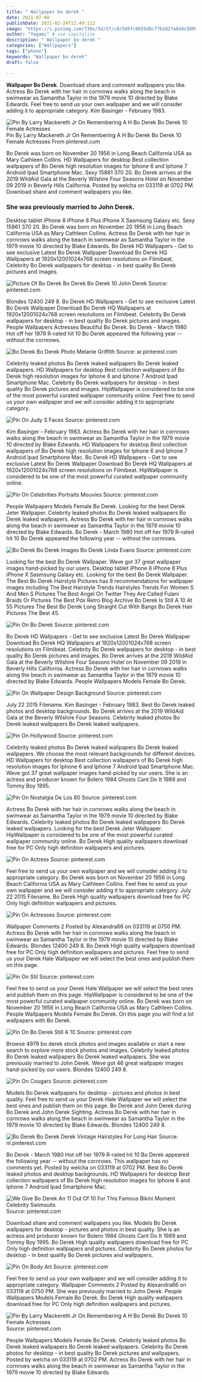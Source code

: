 ```yaml
---
title: " Wallpaper bo derek "
date: 2021-07-08
publishDate: 2021-02-24T12:49:11Z
image: "https://i.pinimg.com/736x/5d/5f/c0/5d5fc0655d8c77b2d27a8ddc509509e3.jpg"
author: "Yagami" # use capitalize
description: " Wallpaper bo derek "
categories: ["Wallpapers"]
tags: ["phone"]
keywords: "Wallpaper bo derek"
draft: false

---
```



**Wallpaper Bo Derek**. Download share and comment wallpapers you like. Actress Bo Derek with her hair in cornrows walks along the beach in swimwear as Samantha Taylor in the 1979 movie 10 directed by Blake Edwards. Feel free to send us your own wallpaper and we will consider adding it to appropriate category. Kim Basinger - February 1983.

![Pin By Larry Mackereth Jr On Remembering A H Bo Derek Bo Derek 10 Female Actresses](https://i.pinimg.com/736x/5d/5f/c0/5d5fc0655d8c77b2d27a8ddc509509e3.jpg "Pin By Larry Mackereth Jr On Remembering A H Bo Derek Bo Derek 10 Female Actresses")
Pin By Larry Mackereth Jr On Remembering A H Bo Derek Bo Derek 10 Female Actresses From pinterest.com


Bo Derek was born on November 20 1956 in Long Beach California USA as Mary Cathleen Collins. HD Wallpapers for desktop Best collection wallpapers of Bo Derek high resolution images for Iphone 6 and Iphone 7 Android Ipad Smartphone Mac. Sexy 15861 370 20. Bo Derek arrives at the 2019 WildAid Gala at the Beverly Wilshire Four Seasons Hotel on November 09 2019 in Beverly Hills California. Posted by welcha on 033119 at 0702 PM. Download share and comment wallpapers you like.

### She was previously married to John Derek.

Desktop tablet iPhone 8 iPhone 8 Plus iPhone X Sasmsung Galaxy etc. Sexy 15861 370 20. Bo Derek was born on November 20 1956 in Long Beach California USA as Mary Cathleen Collins. Actress Bo Derek with her hair in cornrows walks along the beach in swimwear as Samantha Taylor in the 1979 movie 10 directed by Blake Edwards. Bo Derek HD Wallpapers - Get to see exclusive Latest Bo Derek Wallpaper Download Bo Derek HQ Wallpapers at 1920x12001024x768 screen resolutions on Filmibeat. Celebrity Bo Derek wallpapers for desktop - in best quality Bo Derek pictures and images.


![Picture Of Bo Derek Bo Derek Bo Derek 10 John Derek](https://i.pinimg.com/originals/69/be/a9/69bea9b2768acec2df00c881857a23ea.jpg "Picture Of Bo Derek Bo Derek Bo Derek 10 John Derek")
Source: pinterest.com

Blondes 12400 249 8. Bo Derek HD Wallpapers - Get to see exclusive Latest Bo Derek Wallpaper Download Bo Derek HQ Wallpapers at 1920x12001024x768 screen resolutions on Filmibeat. Celebrity Bo Derek wallpapers for desktop - in best quality Bo Derek pictures and images. People Wallpapers Actresses Beautiful Bo Derek. Bo Derek - March 1980 Hot off her 1979 R-rated hit 10 Bo Derek appeared the following year -- without the cornrows.

![Bo Derek Bo Derek Photo Melanie Griffith](https://i.pinimg.com/originals/e9/1f/b9/e91fb9d9bb6951027eac0e196ef2ccf1.jpg "Bo Derek Bo Derek Photo Melanie Griffith")
Source: ar.pinterest.com

Celebrity leaked photos Bo Derek leaked wallpapers Bo Derek leaked wallpapers. HD Wallpapers for desktop Best collection wallpapers of Bo Derek high resolution images for Iphone 6 and Iphone 7 Android Ipad Smartphone Mac. Celebrity Bo Derek wallpapers for desktop - in best quality Bo Derek pictures and images. HipWallpaper is considered to be one of the most powerful curated wallpaper community online. Feel free to send us your own wallpaper and we will consider adding it to appropriate category.

![Pin On Judy S Faces](https://i.pinimg.com/originals/fe/8b/ac/fe8bac79ced12f70cb77b9ee13a94e17.jpg "Pin On Judy S Faces")
Source: pinterest.com

Kim Basinger - February 1983. Actress Bo Derek with her hair in cornrows walks along the beach in swimwear as Samantha Taylor in the 1979 movie 10 directed by Blake Edwards. HD Wallpapers for desktop Best collection wallpapers of Bo Derek high resolution images for Iphone 6 and Iphone 7 Android Ipad Smartphone Mac. Bo Derek HD Wallpapers - Get to see exclusive Latest Bo Derek Wallpaper Download Bo Derek HQ Wallpapers at 1920x12001024x768 screen resolutions on Filmibeat. HipWallpaper is considered to be one of the most powerful curated wallpaper community online.

![Pin On Celebrities Portraits Mouvies](https://i.pinimg.com/originals/01/bd/28/01bd28d0408cd9aa7c8b1c75e788b94b.jpg "Pin On Celebrities Portraits Mouvies")
Source: pinterest.com

People Wallpapers Models Female Bo Derek. Looking for the best Derek Jeter Wallpaper. Celebrity leaked photos Bo Derek leaked wallpapers Bo Derek leaked wallpapers. Actress Bo Derek with her hair in cornrows walks along the beach in swimwear as Samantha Taylor in the 1979 movie 10 directed by Blake Edwards. Bo Derek - March 1980 Hot off her 1979 R-rated hit 10 Bo Derek appeared the following year -- without the cornrows.

![Bo Derek Bo Derek Images Bo Derek Linda Evans](https://i.pinimg.com/originals/7c/b7/26/7cb726685715b017373aa63e7db513fd.jpg "Bo Derek Bo Derek Images Bo Derek Linda Evans")
Source: pinterest.com

Looking for the best Bo Derek Wallpaper. Weve got 37 great wallpaper images hand-picked by our users. Desktop tablet iPhone 8 iPhone 8 Plus iPhone X Sasmsung Galaxy etc. Looking for the best Bo Derek Wallpaper. The Best Bo Derek Hairstyle Pictures has 8 recommendations for wallpaper images including The Best Hairstyle Trends Hairstyles Trends For Women S And Men S Pictures The Best Angel On Twitter They Are Called Fulani Braids Or Pictures The Best Pdx Retro Blog Archive Bo Derek Is Still A 10 At 55 Pictures The Best Bo Derek Long Straight Cut With Bangs Bo Derek Hair Pictures The Best 45.

![Pin On Bo Derek](https://i.pinimg.com/originals/15/c8/94/15c894a8be8bb2f070c0d7c69dd53950.jpg "Pin On Bo Derek")
Source: pinterest.com

Bo Derek HD Wallpapers - Get to see exclusive Latest Bo Derek Wallpaper Download Bo Derek HQ Wallpapers at 1920x12001024x768 screen resolutions on Filmibeat. Celebrity Bo Derek wallpapers for desktop - in best quality Bo Derek pictures and images. Bo Derek arrives at the 2019 WildAid Gala at the Beverly Wilshire Four Seasons Hotel on November 09 2019 in Beverly Hills California. Actress Bo Derek with her hair in cornrows walks along the beach in swimwear as Samantha Taylor in the 1979 movie 10 directed by Blake Edwards. People Wallpapers Models Female Bo Derek.

![Pin On Wallpaper Design Background](https://i.pinimg.com/736x/bc/e3/a0/bce3a0e96ede86f2afd655bd8c5316ad.jpg "Pin On Wallpaper Design Background")
Source: pinterest.com

July 22 2015 Filename. Kim Basinger - February 1983. Best Bo Derek leaked photos and desktop backgrounds. Bo Derek arrives at the 2019 WildAid Gala at the Beverly Wilshire Four Seasons. Celebrity leaked photos Bo Derek leaked wallpapers Bo Derek leaked wallpapers.

![Pin On Hollywood](https://i.pinimg.com/originals/28/9f/29/289f299ddff825477d0bcd270afb26da.jpg "Pin On Hollywood")
Source: pinterest.com

Celebrity leaked photos Bo Derek leaked wallpapers Bo Derek leaked wallpapers. We choose the most relevant backgrounds for different devices. HD Wallpapers for desktop Best collection wallpapers of Bo Derek high resolution images for Iphone 6 and Iphone 7 Android Ipad Smartphone Mac. Weve got 37 great wallpaper images hand-picked by our users. She is an actress and producer known for Bolero 1984 Ghosts Cant Do It 1989 and Tommy Boy 1995.

![Pin On Nostalgia De Los 80](https://i.pinimg.com/474x/ff/49/50/ff495014b8705905210a3ad3189063d5.jpg "Pin On Nostalgia De Los 80")
Source: pinterest.com

Actress Bo Derek with her hair in cornrows walks along the beach in swimwear as Samantha Taylor in the 1979 movie 10 directed by Blake Edwards. Celebrity leaked photos Bo Derek leaked wallpapers Bo Derek leaked wallpapers. Looking for the best Derek Jeter Wallpaper. HipWallpaper is considered to be one of the most powerful curated wallpaper community online. Bo Derek High quality wallpapers download free for PC Only high definition wallpapers and pictures.

![Pin On Actress](https://i.pinimg.com/564x/16/16/9f/16169f1c24b931f4fe14ef957f73dbb9.jpg "Pin On Actress")
Source: pinterest.com

Feel free to send us your own wallpaper and we will consider adding it to appropriate category. Bo Derek was born on November 20 1956 in Long Beach California USA as Mary Cathleen Collins. Feel free to send us your own wallpaper and we will consider adding it to appropriate category. July 22 2015 Filename. Bo Derek High quality wallpapers download free for PC Only high definition wallpapers and pictures.

![Pin On Actresses](https://i.pinimg.com/originals/37/bd/d4/37bdd4ec104eb833c7f4b1a16c20ce45.jpg "Pin On Actresses")
Source: pinterest.com

Wallpaper Comments 2 Posted by Alexandra66 on 033119 at 0750 PM. Actress Bo Derek with her hair in cornrows walks along the beach in swimwear as Samantha Taylor in the 1979 movie 10 directed by Blake Edwards. Blondes 12400 249 8. Bo Derek High quality wallpapers download free for PC Only high definition wallpapers and pictures. Feel free to send us your Derek Hale Wallpaper we will select the best ones and publish them on this page.

![Pin On Stil](https://i.pinimg.com/474x/eb/43/52/eb43529ce3e012e84cd3cde03523778b.jpg "Pin On Stil")
Source: pinterest.com

Feel free to send us your Derek Hale Wallpaper we will select the best ones and publish them on this page. HipWallpaper is considered to be one of the most powerful curated wallpaper community online. Bo Derek was born on November 20 1956 in Long Beach California USA as Mary Cathleen Collins. People Wallpapers Models Female Bo Derek. On this page you will find a lot wallpapers with Bo Derek.

![Pin On Bo Derek Still A 10](https://i.pinimg.com/originals/03/75/18/03751888d78d106e6cd818eafd8710af.jpg "Pin On Bo Derek Still A 10")
Source: pinterest.com

Browse 4978 bo derek stock photos and images available or start a new search to explore more stock photos and images. Celebrity leaked photos Bo Derek leaked wallpapers Bo Derek leaked wallpapers. She was previously married to John Derek. Weve got 46 great wallpaper images hand-picked by our users. Blondes 12400 249 8.

![Pin On Cougars](https://i.pinimg.com/originals/92/10/f8/9210f84b8a2a3976cd572d39cd4218c9.jpg "Pin On Cougars")
Source: pinterest.com

Models Bo Derek wallpapers for desktop - pictures and photos in best quality. Feel free to send us your Derek Hale Wallpaper we will select the best ones and publish them on this page. Bo Derek and John Derek during Bo Derek and John Derek Sighting. Actress Bo Derek with her hair in cornrows walks along the beach in swimwear as Samantha Taylor in the 1979 movie 10 directed by Blake Edwards. Blondes 12400 249 8.

![Bo Derek Bo Derek Derek Vintage Hairstyles For Long Hair](https://i.pinimg.com/originals/24/22/70/2422703f6fd7e05f52dbabc20ee84d22.jpg "Bo Derek Bo Derek Derek Vintage Hairstyles For Long Hair")
Source: nl.pinterest.com

Bo Derek - March 1980 Hot off her 1979 R-rated hit 10 Bo Derek appeared the following year -- without the cornrows. This wallpaper has no comments yet. Posted by welcha on 033119 at 0702 PM. Best Bo Derek leaked photos and desktop backgrounds. HD Wallpapers for desktop Best collection wallpapers of Bo Derek high resolution images for Iphone 6 and Iphone 7 Android Ipad Smartphone Mac.

![We Give Bo Derek An 11 Out Of 10 For This Famous Bikini Moment Celebrity Swimsuits](https://i.pinimg.com/originals/b0/9b/6a/b09b6aa979bd346bbfe0b2247ba71db8.jpg "We Give Bo Derek An 11 Out Of 10 For This Famous Bikini Moment Celebrity Swimsuits")
Source: pinterest.com

Download share and comment wallpapers you like. Models Bo Derek wallpapers for desktop - pictures and photos in best quality. She is an actress and producer known for Bolero 1984 Ghosts Cant Do It 1989 and Tommy Boy 1995. Bo Derek High quality wallpapers download free for PC Only high definition wallpapers and pictures. Celebrity Bo Derek photos for desktop - in best quality Bo Derek pictures and wallpapers.

![Pin On Body Art](https://i.pinimg.com/564x/28/12/31/28123186564d3fdc97738ff70ec4762c.jpg "Pin On Body Art")
Source: pinterest.com

Feel free to send us your own wallpaper and we will consider adding it to appropriate category. Wallpaper Comments 2 Posted by Alexandra66 on 033119 at 0750 PM. She was previously married to John Derek. People Wallpapers Models Female Bo Derek. Bo Derek High quality wallpapers download free for PC Only high definition wallpapers and pictures.

![Pin By Larry Mackereth Jr On Remembering A H Bo Derek Bo Derek 10 Female Actresses](https://i.pinimg.com/736x/5d/5f/c0/5d5fc0655d8c77b2d27a8ddc509509e3.jpg "Pin By Larry Mackereth Jr On Remembering A H Bo Derek Bo Derek 10 Female Actresses")
Source: pinterest.com

People Wallpapers Models Female Bo Derek. Celebrity leaked photos Bo Derek leaked wallpapers Bo Derek leaked wallpapers. Celebrity Bo Derek photos for desktop - in best quality Bo Derek pictures and wallpapers. Posted by welcha on 033119 at 0702 PM. Actress Bo Derek with her hair in cornrows walks along the beach in swimwear as Samantha Taylor in the 1979 movie 10 directed by Blake Edwards.

